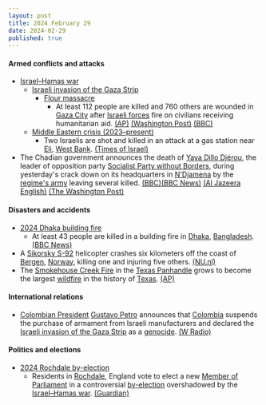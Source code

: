 ```yaml
---
layout: post
title: 2024 February 29
date: 2024-02-29
published: true
---
```



#### Armed conflicts and attacks

* [Israel–Hamas war](https://en.wikipedia.org/wiki/Israel%E2%80%93Hamas_war "Israel–Hamas war")
  * [Israeli invasion of the Gaza Strip](https://en.wikipedia.org/wiki/Israeli_invasion_of_the_Gaza_Strip_%282023%E2%80%93present%29 "Israeli invasion of the Gaza Strip (2023–present)")
    * [Flour massacre](https://en.wikipedia.org/wiki/Flour_massacre "Flour massacre")
      * At least 112 people are killed and 760 others are wounded in [Gaza City](https://en.wikipedia.org/wiki/Gaza_City "Gaza City") after [Israeli forces](https://en.wikipedia.org/wiki/Israeli_Defense_Force "Israeli Defense Force") fire on civilians receiving humanitarian aid. [(AP)](https://apnews.com/article/israel-hamas-war-latest-02-29-2024-ae3d114b28cafd3b1a806bfaa9f83cab) [(Washington Post)](https://www.washingtonpost.com/world/2024/02/29/israel-hamas-war-news-gaza-palestine/) [(BBC)](https://www.bbc.com/news/world-middle-east-68434443)
  * [Middle Eastern crisis (2023–present)](https://en.wikipedia.org/wiki/Middle_Eastern_crisis_%282023%E2%80%93present%29 "Middle Eastern crisis (2023–present)")
    * Two Israelis are shot and killed in an attack at a gas station near [Eli](https://en.wikipedia.org/wiki/Eli_%28Israeli_settlement%29 "Eli (Israeli settlement)"), [West Bank](https://en.wikipedia.org/wiki/West_Bank "West Bank"). [(Times of Israel)](https://www.timesofisrael.com/two-killed-in-terror-shooting-at-gas-station-near-west-bank-settlement-of-eli/)
* The Chadian government announces the death of [Yaya Dillo Djérou](https://en.wikipedia.org/wiki/Yaya_Dillo_Dj%C3%A9rou "Yaya Dillo Djérou"), the leader of opposition party [Socialist Party without Borders](https://en.wikipedia.org/wiki/Socialist_Party_without_Borders "Socialist Party without Borders"), during yesterday's crack down on its headquarters in [N'Djamena](https://en.wikipedia.org/wiki/N%27Djamena "N'Djamena") by the [regime's army](https://en.wikipedia.org/wiki/Chadian_Army "Chadian Army") leaving several killed. [(BBC)](https://www.bbc.com/news/world-africa-68435145)[(BBC News)](https://www.bbc.com/news/world-africa-68424115) [(Al Jazeera English)](https://www.aljazeera.com/news/2024/2/28/chad-announces-several-deaths-after-foiled-intelligence-office-attack) [(The Washington Post)](https://www.washingtonpost.com/world/2024/02/29/chad-opposition-leader-yaya-dillo-killed/84bc875c-d718-11ee-82ad-c2391b06a8f5_story.html)

#### Disasters and accidents

* [2024 Dhaka building fire](https://en.wikipedia.org/wiki/2024_Dhaka_building_fire "2024 Dhaka building fire")
  * At least 43 people are killed in a building fire in [Dhaka](https://en.wikipedia.org/wiki/Dhaka "Dhaka"), [Bangladesh](https://en.wikipedia.org/wiki/Bangladesh "Bangladesh"). [(BBC News)](https://www.bbc.com/news/world-asia-68442375)
* A [Sikorsky S-92](https://en.wikipedia.org/wiki/Sikorsky_S-92 "Sikorsky S-92") helicopter crashes six kilometers off the coast of [Bergen](https://en.wikipedia.org/wiki/Bergen "Bergen"), [Norway](https://en.wikipedia.org/wiki/Norway "Norway"), killing one and injuring five others. [(NU.nl)](https://www.nu.nl/buitenland/6303343/dode-en-vijf-gewonden-door-helikoptercrash-voor-kust-van-noorwegen.html)
* The [Smokehouse Creek Fire](https://en.wikipedia.org/wiki/Smokehouse_Creek_Fire "Smokehouse Creek Fire") in the [Texas Panhandle](https://en.wikipedia.org/wiki/Texas_Panhandle "Texas Panhandle") grows to become the largest [wildfire](https://en.wikipedia.org/wiki/Wildfire "Wildfire") in the history of [Texas](https://en.wikipedia.org/wiki/Texas "Texas"). [(AP)](https://apnews.com/article/texas-panhandle-fire-evacuations-cbbb6a279bef1bd020722ed48927114a)

#### International relations

* [Colombian President](https://en.wikipedia.org/wiki/Colombian_President "Colombian President") [Gustavo Petro](https://en.wikipedia.org/wiki/Gustavo_Petro "Gustavo Petro") announces that [Colombia](https://en.wikipedia.org/wiki/Colombia "Colombia") suspends the purchase of armament from Israeli manufacturers and declared the [Israeli invasion of the Gaza Strip](https://en.wikipedia.org/wiki/Israeli_invasion_of_the_Gaza_Strip_%282023%E2%80%93present%29 "Israeli invasion of the Gaza Strip (2023–present)") as a [genocide](https://en.wikipedia.org/wiki/Genocide "Genocide"). [(W Radio)](https://www.wradio.com.co/2024/02/29/colombia-suspende-toda-compra-de-armas-a-israel-petro-por-muerte-de-mas-de-100-palestinos/)

#### Politics and elections

* [2024 Rochdale by-election](https://en.wikipedia.org/wiki/2024_Rochdale_by-election "2024 Rochdale by-election")
  * Residents in [Rochdale](https://en.wikipedia.org/wiki/Rochdale "Rochdale"), England vote to elect a new [Member of Parliament](https://en.wikipedia.org/wiki/Member_of_Parliament_%28United_Kingdom%29 "Member of Parliament (United Kingdom)") in a controversial [by-election](https://en.wikipedia.org/wiki/UK_parliamentary_by-elections "UK parliamentary by-elections") overshadowed by the [Israel–Hamas war](https://en.wikipedia.org/wiki/Israel%E2%80%93Hamas_war "Israel–Hamas war"). [(Guardian)](https://www.theguardian.com/politics/2024/feb/29/rochdale-polls-open-after-election-contest-dominated-by-gaza)
